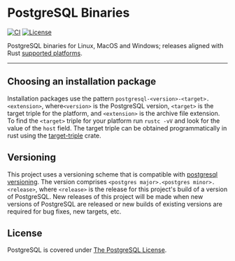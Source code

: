 # PostgreSQL Binaries

[![CI](https://github.com/theseus-rs/postgresql_binaries/actions/workflows/ci.yml/badge.svg?branch=main)](https://github.com/theseus-rs/postgresql_binaries/actions?query=workflow%3Aci+branch%3Amain)
[![License](https://img.shields.io/github/license/theseus-rs/postgresql_binaries)](./LICENSE)

PostgreSQL binaries for Linux, MacOS and Windows; releases aligned with Rust [supported platforms](https://doc.rust-lang.org/nightly/rustc/platform-support.html).

---

## Choosing an installation package

Installation packages use the pattern `postgresql-<version>-<target>.<extension>`, where`<version>` is the
PostgreSQL version, `<target>` is the target triple for the platform, and `<extension>` is the archive file
extension.  To find the `<target>` triple for your platform run `rustc -vV` and look for the value of the
`host` field.  The target triple can be obtained programmatically in rust using the [target-triple](https://crates.io/crates/target-triple) crate.

## Versioning

This project uses a versioning scheme that is compatible with [postgresql versioning](https://www.postgresql.org/support/versioning/).
The version comprises `<postgres major>.<postgres minor>.<release>`, where `<release>` is the release for
this project's build of a version of PostgreSQL.  New releases of this project will be made when new versions
of PostgreSQL are released or new builds of existing versions are required for bug fixes, new targets, etc.

## License

PostgreSQL is covered under [The PostgreSQL License](https://opensource.org/licenses/postgresql).
